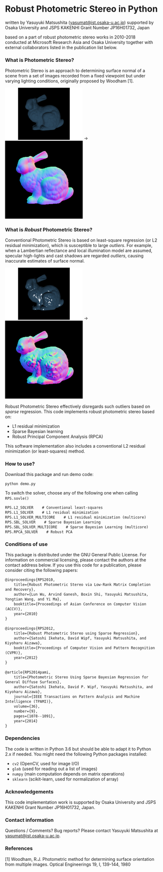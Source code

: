 # Robust Photometric Stereo in Python

written by Yasuyuki Matsushita (yasumat@ist.osaka-u.ac.jp) supported 
by Osaka University and JSPS KAKENHI Grant Number JP16H01732, Japan

based on a part of robust photometric stereo works in 2010-2018 conducted at Microsoft Research Asia and Osaka University
together with external collaborators listed in the publication list below.


### What is Photometric Stereo?


Photometric Stereo is an approach to determining surface normal of 
a scene from a set of images recorded from a fixed viewpoint but under
varying lighting conditions, originally proposed by Woodham [1].

<img src="./lambert_noshadow.gif" width="256"> -> <img src="./gt_normal_disp.png" width="256">

### What is *Robust* Photometric Stereo?

Conventional Photometric Stereo is based on least-square regression (or L2 residual minimization), 
which is susceptible to large *outliers*. For example, when a Lambertian reflectance and local illumination model 
are assumed, specular high-lights and cast shadows are regarded *outliers*, causing inaccurate estimates of 
surface normal.

<img src="./specular.gif" width="256"> -> <img src="./L2_specular_normal.png" width="256">

Robust Photometric Stereo effectively disregards such outliers based on *sparse* regression. 
This code implements robust photometric stereo based on:
* L1 residual minimization
* Sparse Bayesian learning
* Robust Principal Component Analysis (RPCA)

This software implementation also includes a conventional L2 residual minimization (or least-squares) method.

### How to use?

Download this package and run demo code:
```
python demo.py
```

To switch the solver, choose any of the following one when calling `RPS.sovle()`
    
    RPS.L2_SOLVER    # Conventional least-squares
    RPS.L1_SOLVER    # L1 residual minimization
    RPS.L1_SOLVER_MULTICORE    # L1 residual minimization (multicore)
    RPS.SBL_SOLVER    # Sparse Bayesian Learning
    RPS.SBL_SOLVER_MULTICORE    # Sparse Bayesian Learning (multicore)
    RPS.RPCA_SOLVER    # Robust PCA

### Conditions of use

This package is distributed under the GNU General Public License. For
information on commercial licensing, please contact the authors at the
contact address below. If you use this code for a publication, please
consider citing the following papers:


    @inproceedings{RPS2010,
	  	title={Robust Photometric Stereo via Low-Rank Matrix Completion and Recovery},
	  	author={Lun Wu, Arvind Ganesh, Boxin Shi, Yasuyuki Matsushita, Yongtian Wang, and Yi Ma},
	  	booktitle={Proceedings of Asian Conference on Computer Vision (ACCV)},
	  	year={2010}
	}

    @inproceedings{RPS2012,
	  	title={Robust Photometric Stereo using Sparse Regression},
	  	author={Satoshi Ikehata, David Wipf, Yasuyuki Matsushita, and Kiyoharu Aizawa},
	  	booktitle={Proceedings of Computer Vision and Pattern Recognition (CVPR)},
	  	year={2012}
	}

    @article{RPS2014pami,
        title={Photometric Stereo Using Sparse Bayesian Regression for General Diffuse Surfaces},
        author={Satoshi Ikehata, David P. Wipf, Yasuyuki Matsushita, and Kiyoharu Aizawa},
        journal={IEEE Transactions on Pattern Analysis and Machine Intelligence (TPAMI)},
        volume={36},
        number={9},
        pages={1078--1091},
        year={2014}
    }

### Dependencies
The code is written in Python 3.6 but should be able to adapt it to Python 2.x if needed.
You might need the following Python packages installed:
* `cv2` (OpenCV, used for image I/O)
* `glob` (used for reading out a list of images)
* `numpy` (main computation depends on matrix operations)
* `sklearn` (scikit-learn, used for normalization of array)


### Acknowledgements

This code implementation work is supported by Osaka University and JSPS KAKENHI Grant
Number JP16H01732, Japan.


### Contact information

Questions / Comments? Bug reports? Please contact Yasuyuki Matsushita at yasumat@ist.osaka-u.ac.jp.


### References

[1] Woodham, R.J. Photometric method for determining surface orientation from multiple images. 
Optical Engineerings 19, I, 139-144, 1980

